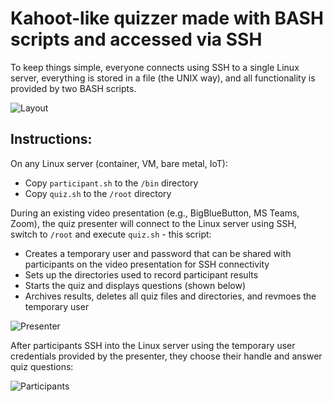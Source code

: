 # Kahoot-like quizzer made with BASH scripts and accessed via SSH

To keep things simple, everyone connects using SSH to a single Linux server, everything is stored in a file (the UNIX way), and all functionality is provided by two BASH scripts.

![Layout](https://github.com/jasoneckert/SSHquiz/blob/main/docs/layout.png?raw=true)

## Instructions:
On any Linux server (container, VM, bare metal, IoT):
- Copy `participant.sh` to the `/bin` directory
- Copy `quiz.sh` to the `/root` directory

During an existing video presentation (e.g., BigBlueButton, MS Teams, Zoom), the quiz presenter will connect to the Linux server using SSH, switch to `/root` and execute `quiz.sh` - this script:
- Creates a temporary user and password that can be shared with participants on the video presentation for SSH connectivity
- Sets up the directories used to record participant results
- Starts the quiz and displays questions (shown below)
- Archives results, deletes all quiz files and directories, and revmoes the temporary user

![Presenter](https://github.com/jasoneckert/SSHquiz/blob/main/docs/presenterscreen.png?raw=true)

After participants SSH into the Linux server using the temporary user credentials provided by the presenter, they choose their handle and answer quiz questions:

![Participants](https://github.com/jasoneckert/SSHquiz/blob/main/docs/participantscreen.png?raw=true)


